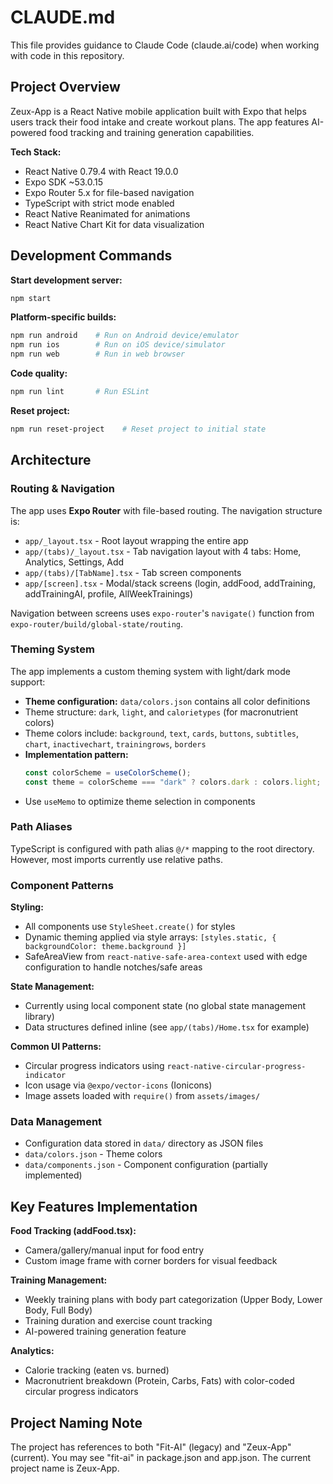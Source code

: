 # CLAUDE.md

This file provides guidance to Claude Code (claude.ai/code) when working with code in this repository.

## Project Overview

Zeux-App is a React Native mobile application built with Expo that helps users track their food intake and create workout plans. The app features AI-powered food tracking and training generation capabilities.

**Tech Stack:**
- React Native 0.79.4 with React 19.0.0
- Expo SDK ~53.0.15
- Expo Router 5.x for file-based navigation
- TypeScript with strict mode enabled
- React Native Reanimated for animations
- React Native Chart Kit for data visualization

## Development Commands

**Start development server:**
```bash
npm start
```

**Platform-specific builds:**
```bash
npm run android    # Run on Android device/emulator
npm run ios        # Run on iOS device/simulator
npm run web        # Run in web browser
```

**Code quality:**
```bash
npm run lint       # Run ESLint
```

**Reset project:**
```bash
npm run reset-project    # Reset project to initial state
```

## Architecture

### Routing & Navigation

The app uses **Expo Router** with file-based routing. The navigation structure is:

- `app/_layout.tsx` - Root layout wrapping the entire app
- `app/(tabs)/_layout.tsx` - Tab navigation layout with 4 tabs: Home, Analytics, Settings, Add
- `app/(tabs)/[TabName].tsx` - Tab screen components
- `app/[screen].tsx` - Modal/stack screens (login, addFood, addTraining, addTrainingAI, profile, AllWeekTrainings)

Navigation between screens uses `expo-router`'s `navigate()` function from `expo-router/build/global-state/routing`.

### Theming System

The app implements a custom theming system with light/dark mode support:

- **Theme configuration:** `data/colors.json` contains all color definitions
- Theme structure: `dark`, `light`, and `calorietypes` (for macronutrient colors)
- Theme colors include: `background`, `text`, `cards`, `buttons`, `subtitles`, `chart`, `inactivechart`, `trainingrows`, `borders`
- **Implementation pattern:**
  ```typescript
  const colorScheme = useColorScheme();
  const theme = colorScheme === "dark" ? colors.dark : colors.light;
  ```
- Use `useMemo` to optimize theme selection in components

### Path Aliases

TypeScript is configured with path alias `@/*` mapping to the root directory. However, most imports currently use relative paths.

### Component Patterns

**Styling:**
- All components use `StyleSheet.create()` for styles
- Dynamic theming applied via style arrays: `[styles.static, { backgroundColor: theme.background }]`
- SafeAreaView from `react-native-safe-area-context` used with edge configuration to handle notches/safe areas

**State Management:**
- Currently using local component state (no global state management library)
- Data structures defined inline (see `app/(tabs)/Home.tsx` for example)

**Common UI Patterns:**
- Circular progress indicators using `react-native-circular-progress-indicator`
- Icon usage via `@expo/vector-icons` (Ionicons)
- Image assets loaded with `require()` from `assets/images/`

### Data Management

- Configuration data stored in `data/` directory as JSON files
- `data/colors.json` - Theme colors
- `data/components.json` - Component configuration (partially implemented)

## Key Features Implementation

**Food Tracking (addFood.tsx):**
- Camera/gallery/manual input for food entry
- Custom image frame with corner borders for visual feedback

**Training Management:**
- Weekly training plans with body part categorization (Upper Body, Lower Body, Full Body)
- Training duration and exercise count tracking
- AI-powered training generation feature

**Analytics:**
- Calorie tracking (eaten vs. burned)
- Macronutrient breakdown (Protein, Carbs, Fats) with color-coded circular progress indicators

## Project Naming Note

The project has references to both "Fit-AI" (legacy) and "Zeux-App" (current). You may see "fit-ai" in package.json and app.json. The current project name is Zeux-App.
